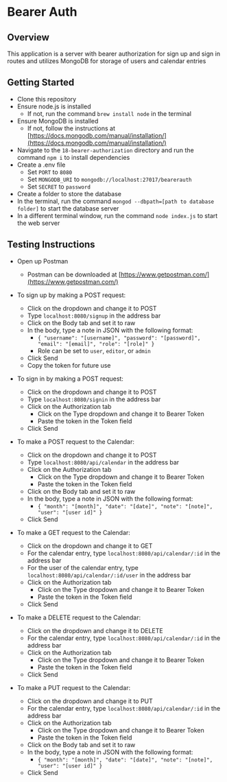 # Bearer Auth

## Overview
This application is a server with bearer authorization for sign up and sign in routes and utilizes MongoDB for storage of users and calendar entries

## Getting Started
- Clone this repository
- Ensure node.js is installed
    - If not, run the command `brew install node` in the terminal
- Ensure MongoDB is installed
    - If not, follow the instructions at [https://docs.mongodb.com/manual/installation/](https://docs.mongodb.com/manual/installation/)
- Navigate to the `18-bearer-authorization` directory and run the command `npm i` to install dependencies
- Create a .env file
    - Set `PORT` to `8080`
    - Set `MONGODB_URI` to `mongodb://localhost:27017/bearerauth`
    - Set `SECRET` to `password`
- Create a folder to store the database
- In the terminal, run the command `mongod --dbpath=[path to database folder]` to start the database server
- In a different terminal window, run the command `node index.js` to start the web server

## Testing Instructions
- Open up Postman
    - Postman can be downloaded at [https://www.getpostman.com/](https://www.getpostman.com/)

- To sign up by making a POST request:
    - Click on the dropdown and change it to POST
    - Type `localhost:8080/signup` in the address bar
    - Click on the Body tab and set it to raw
    - In the body, type a note in JSON with the following format:
        - `{ "username": "[username]", "password": "[password]", "email": "[email]", "role": "[role]" }`
        - Role can be set to `user`, `editor`, or `admin`
    - Click Send
    - Copy the token for future use

- To sign in by making a POST request:
    - Click on the dropdown and change it to POST
    - Type `localhost:8080/signin` in the address bar
    - Click on the Authorization tab
        - Click on the Type dropdown and change it to Bearer Token
        - Paste the token in the Token field
    - Click Send

- To make a POST request to the Calendar:
    - Click on the dropdown and change it to POST
    - Type `localhost:8080/api/calendar` in the address bar
    - Click on the Authorization tab
        - Click on the Type dropdown and change it to Bearer Token
        - Paste the token in the Token field
    - Click on the Body tab and set it to raw
    - In the body, type a note in JSON with the following format:
        - `{ "month": "[month]", "date": "[date]", "note": "[note]", "user": "[user id]" }`
    - Click Send

- To make a GET request to the Calendar:
    - Click on the dropdown and change it to GET
    - For the calendar entry, type `localhost:8080/api/calendar/:id` in the address bar
    - For the user of the calendar entry, type `localhost:8080/api/calendar/:id/user` in the address bar
    - Click on the Authorization tab
        - Click on the Type dropdown and change it to Bearer Token
        - Paste the token in the Token field
    - Click Send

- To make a DELETE request to the Calendar:
    - Click on the dropdown and change it to DELETE
    - For the calendar entry, type `localhost:8080/api/calendar/:id` in the address bar
    - Click on the Authorization tab
        - Click on the Type dropdown and change it to Bearer Token
        - Paste the token in the Token field
    - Click Send

- To make a PUT request to the Calendar:
    - Click on the dropdown and change it to PUT
    - For the calendar entry, type `localhost:8080/api/calendar/:id` in the address bar
    - Click on the Authorization tab
        - Click on the Type dropdown and change it to Bearer Token
        - Paste the token in the Token field
    - Click on the Body tab and set it to raw
    - In the body, type a note in JSON with the following format:
        - `{ "month": "[month]", "date": "[date]", "note": "[note]", "user": "[user id]" }`
    - Click Send